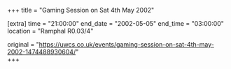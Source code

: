 +++
title = "Gaming Session on Sat 4th May 2002"

[extra]
time = "21:00:00"
end_date = "2002-05-05"
end_time = "03:00:00"
location = "Ramphal R0.03/4"

original = "https://uwcs.co.uk/events/gaming-session-on-sat-4th-may-2002-1474488930604/"    
+++



